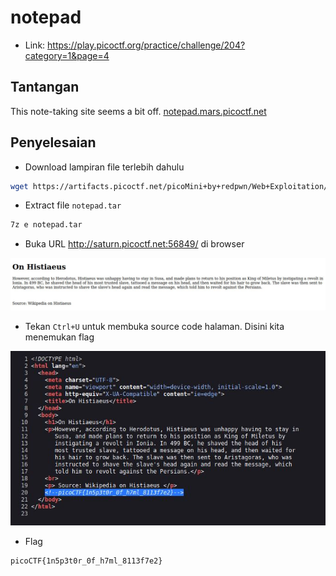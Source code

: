 # notepad
- Link: https://play.picoctf.org/practice/challenge/204?category=1&page=4

## Tantangan
This note-taking site seems a bit off.
[notepad.mars.picoctf.net](https://notepad.mars.picoctf.net/)

## Penyelesaian
- Download lampiran file terlebih dahulu
```sh
wget https://artifacts.picoctf.net/picoMini+by+redpwn/Web+Exploitation/notepad/notepad.tar
```

- Extract file `notepad.tar`
```sh
7z e notepad.tar
```

- Buka URL http://saturn.picoctf.net:56849/ di browser

![alt text](https://github.com/rahardian-dwi-saputra/picoCTF-writeup/blob/main/Web%20Exploitations/Inspect%20HTML/assets/inspect%20html%201.JPG)

- Tekan `Ctrl+U` untuk membuka source code halaman. Disini kita menemukan flag

![alt text](https://github.com/rahardian-dwi-saputra/picoCTF-writeup/blob/main/Web%20Exploitations/Inspect%20HTML/assets/inspect%20html%202.JPG)

- Flag
```sh
picoCTF{1n5p3t0r_0f_h7ml_8113f7e2}
```